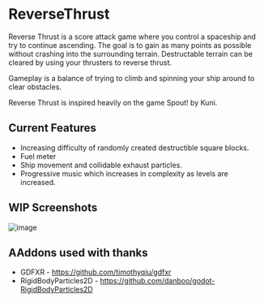 # ReverseThrust
Reverse Thrust is a score attack game where you control a spaceship and try to continue ascending. 
The goal is to gain as many points as possible without crashing into the surrounding terrain.
Destructable terrain can be cleared by using your thrusters to reverse thrust.

Gameplay is a balance of trying to climb and spinning your ship around to clear obstacles.

Reverse Thrust is inspired heavily on the game Spout! by Kuni.

## Current Features
- Increasing difficulty of randomly created destructible square blocks.
- Fuel meter
- Ship movement and collidable exhaust particles.
- Progressive music which increases in complexity as levels are increased.


## WIP Screenshots
![image](https://user-images.githubusercontent.com/816975/209713890-e4050c61-e830-4866-85a1-754cd664987a.png)

## AAddons used with thanks
- GDFXR - https://github.com/timothyqiu/gdfxr
- RigidBodyParticles2D - https://github.com/danboo/godot-RigidBodyParticles2D
